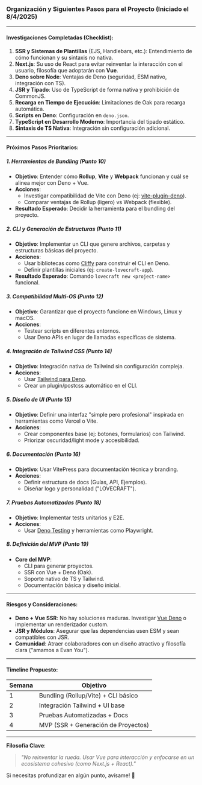### Organización y Siguientes Pasos para el Proyecto (Iniciado el 8/4/2025)

---

#### **Investigaciones Completadas (Checklist):**
1. **SSR y Sistemas de Plantillas** (EJS, Handlebars, etc.): Entendimiento de cómo funcionan y su sintaxis no nativa.  
2. **Next.js**: Su uso de React para evitar reinventar la interacción con el usuario, filosofía que adoptarán con **Vue**.  
3. **Deno sobre Node**: Ventajas de Deno (seguridad, ESM nativo, integración con TS).  
4. **JSR y Tipado**: Uso de TypeScript de forma nativa y prohibición de CommonJS.  
5. **Recarga en Tiempo de Ejecución**: Limitaciones de Oak para recarga automática.  
6. **Scripts en Deno**: Configuración en `deno.json`.  
7. **TypeScript en Desarrollo Moderno**: Importancia del tipado estático.  
8. **Sintaxis de TS Nativa**: Integración sin configuración adicional.  

---

#### **Próximos Pasos Prioritarios:**

##### **1. Herramientas de Bundling (Punto 10)**  
   - **Objetivo**: Entender cómo **Rollup**, **Vite** y **Webpack** funcionan y cuál se alinea mejor con Deno + Vue.  
   - **Acciones**:  
     - Investigar compatibilidad de Vite con Deno (ej: [vite-plugin-deno](https://github.com/denoland/vite-plugin-deno)).  
     - Comparar ventajas de Rollup (ligero) vs Webpack (flexible).  
   - **Resultado Esperado**: Decidir la herramienta para el bundling del proyecto.  

##### **2. CLI y Generación de Estructuras (Punto 11)**  
   - **Objetivo**: Implementar un CLI que genere archivos, carpetas y estructuras básicas del proyecto.  
   - **Acciones**:  
     - Usar bibliotecas como [Cliffy](https://github.com/c4spar/deno-cliffy) para construir el CLI en Deno.  
     - Definir plantillas iniciales (ej: `create-lovecraft-app`).  
   - **Resultado Esperado**: Comando `lovecraft new <project-name>` funcional.  

##### **3. Compatibilidad Multi-OS (Punto 12)**  
   - **Objetivo**: Garantizar que el proyecto funcione en Windows, Linux y macOS.  
   - **Acciones**:  
     - Testear scripts en diferentes entornos.  
     - Usar Deno APIs en lugar de llamadas específicas de sistema.  

##### **4. Integración de Tailwind CSS (Punto 14)**  
   - **Objetivo**: Integración nativa de Tailwind sin configuración compleja.  
   - **Acciones**:  
     - Usar [Tailwind para Deno](https://github.com/crewdevio/tailwind-deno).  
     - Crear un plugin/postcss automático en el CLI.  

##### **5. Diseño de UI (Punto 15)**  
   - **Objetivo**: Definir una interfaz "simple pero profesional" inspirada en herramientas como Vercel o Vite.  
   - **Acciones**:  
     - Crear componentes base (ej: botones, formularios) con Tailwind.  
     - Priorizar oscuridad/light mode y accesibilidad.  

##### **6. Documentación (Punto 16)**  
   - **Objetivo**: Usar VitePress para documentación técnica y branding.  
   - **Acciones**:  
     - Definir estructura de docs (Guías, API, Ejemplos).  
     - Diseñar logo y personalidad ("LOVECRAFT").  

##### **7. Pruebas Automatizadas (Punto 18)**  
   - **Objetivo**: Implementar tests unitarios y E2E.  
   - **Acciones**:  
     - Usar [Deno Testing](https://deno.land/manual/testing) y herramientas como Playwright.  

##### **8. Definición del MVP (Punto 19)**  
   - **Core del MVP**:  
     - CLI para generar proyectos.  
     - SSR con Vue + Deno (Oak).  
     - Soporte nativo de TS y Tailwind.  
     - Documentación básica y diseño inicial.  

---

#### **Riesgos y Consideraciones:**  
- **Deno + Vue SSR**: No hay soluciones maduras. Investigar [Vue Deno](https://github.com/denoland/deno_vue) o implementar un renderizador custom.  
- **JSR y Módulos**: Asegurar que las dependencias usen ESM y sean compatibles con JSR.  
- **Comunidad**: Atraer colaboradores con un diseño atractivo y filosofía clara ("amamos a Evan You").  

---

#### **Timeline Propuesto:**  
| Semana | Objetivo |  
|--------|----------|  
| 1      | Bundling (Rollup/Vite) + CLI básico |  
| 2      | Integración Tailwind + UI base |  
| 3      | Pruebas Automatizadas + Docs |  
| 4      | MVP (SSR + Generación de Proyectos) |  

---

**Filosofía Clave**:  
> *"No reinventar la rueda. Usar Vue para interacción y enfocarse en un ecosistema cohesivo (como Next.js + React)."*  

Si necesitas profundizar en algún punto, avísame! 🚀